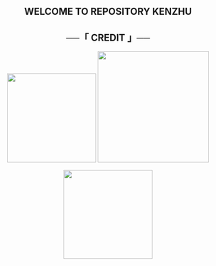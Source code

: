 <h2 align="center">
    WELCOME TO
REPOSITORY KENZHU
</h2>
<h2 align="center">
    ──「 CREDIT 」──
</h2>
<p align="center">
<img src="https://img.shields.io/badge/Nama :- Kenzhu-magenta" width="200"/>

<img src="https://img.shields.io/badge/Umur :- Tahun 2022-magenta" width="250"/>

<p align="center">
<a href="https://t.me/triplenineee"> <img src="https://img.shields.io/badge/Klick-Here-magenta" width="200" /> </a>
</p>
